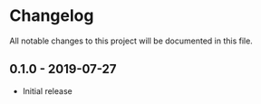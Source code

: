 # Changelog

All notable changes to this project will be documented in this file.

## 0.1.0 - 2019-07-27

- Initial release
